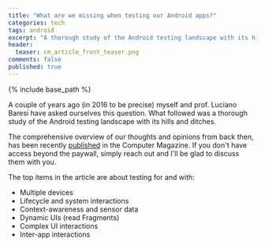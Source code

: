 ```yaml
---
title: "What are we missing when testing our Android apps?"
categories: tech
tags: android
excerpt: "A thorough study of the Android testing landscape with its hills and ditches" 
header:
  teaser: cm_article_front_teaser.png
comments: false
published: true
---
```


{% include base_path %}

A couple of years ago (in 2016 to be precise) myself and prof. Luciano Baresi have asked ourselves this question. What followed was a thorough study of the Android testing landscape with its hills and ditches. 

The comprehensive overview of our thoughts and opinions from back then, has been recently [published](https://ieeexplore.ieee.org/document/8352077/) in the Computer Magazine. If you don't have access beyond the paywall, simply reach out and I'll be glad to discuss them with you. 

The top items in the article are about testing for and with: 

* Multiple devices
* Lifecycle and system interactions 
* Context-awareness and sensor data
* Dynamic UIs (read Fragments)
* Complex UI interactions
* Inter-app interactions

